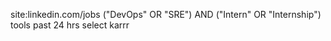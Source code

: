 site:linkedin.com/jobs ("DevOps" OR "SRE") AND ("Intern" OR "Internship")
tools past 24 hrs select karrr



